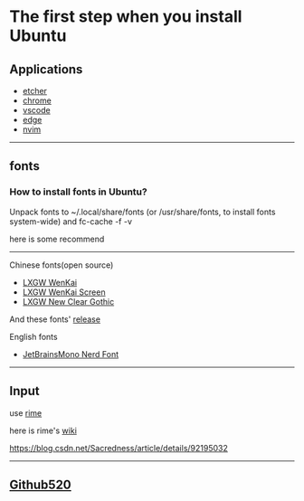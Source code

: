 # The first step when you install Ubuntu

## Applications

- [etcher](https://www.balena.io/etcher/)
- [chrome](https://www.google.cn/chrome/index.html)
- [vscode](https://code.visualstudio.com/)
- [edge](https://www.microsoft.com/zh-cn/edge)
- [nvim](https://github.com/neovim/neovim)

---

## fonts

### How to install fonts in Ubuntu?

Unpack fonts to ~/.local/share/fonts (or /usr/share/fonts, to install fonts system-wide) and fc-cache -f -v

here is some recommend

---
Chinese fonts(open source)

- [LXGW WenKai](https://github.com/lxgw/LxgwWenKai)
- [LXGW WenKai Screen](https://github.com/lxgw/LxgwWenKai-Screen)
- [LXGW New Clear Gothic](https://github.com/lxgw/LxgwNewClearGothic)

And these fonts' [release](http://lxgw.ysepan.com/)

English fonts

- [JetBrainsMono Nerd Font](https://www.nerdfonts.com/font-downloads)

---

## Input

use [rime](https://rime.im)

here is rime's [wiki](https://github.com/rime/home/wiki)

<https://blog.csdn.net/Sacredness/article/details/92195032>

---

## [Github520](https://gitee.com/inChoong/GitHub520)
